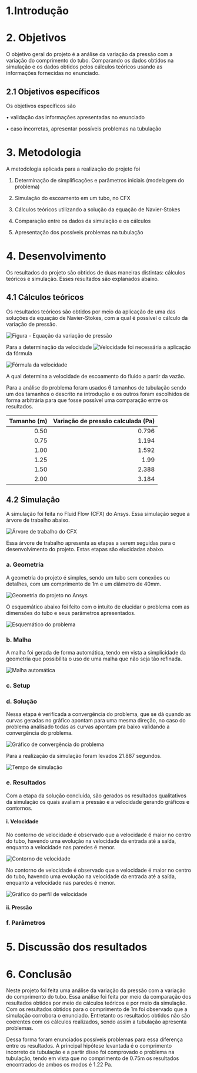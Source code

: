 # 1.Introdução 

# 2. Objetivos 

  O objetivo geral do projeto é a análise da variação da pressão com a variação do comprimento do tubo. Comparando os dados obtidos na simulação e os dados obtidos pelos cálculos teóricos usando as informações fornecidas no enunciado.

## 2.1 Objetivos específicos 

Os objetivos específicos são

•	validação das informações apresentadas no enunciado

•	caso incorretas, apresentar possíveis problemas na tubulação

# 3. Metodologia

A metodologia aplicada para a realização do projeto foi

1.  Determinação de simplificações e parâmetros iniciais (modelagem do problema)

2.	Simulação do escoamento em um tubo, no CFX

3.	Cálculos teóricos utilizando a solução da equação de Navier-Stokes

4.	Comparação entre os dados da simulação e os cálculos

5.	Apresentação dos possíveis problemas na tubulação


# 4. Desenvolvimento 

Os resultados do projeto são obtidos de duas maneiras distintas: cálculos teóricos e simulação. Esses resultados são explanados abaixo. 

## 4.1 Cálculos teóricos 

Os resultados teóricos são obtidos por meio da aplicação de uma das soluções da equação de Navier-Stokes, com a qual é possível o cálculo da variação de pressão.

![Figura - Equação da variação de pressão](CodeCogsEqn.gif)

Para a determinação da velocidade ![Velocidade](velocidade2.gif) foi necessária a aplicação da fórmula

![Fórmula da velocidade](velocidade1.gif)

A qual determina a velocidade de escoamento do fluido a partir da vazão.

Para a análise do problema foram usados 6 tamanhos de tubulação sendo um dos tamanhos o descrito na introdução e os outros foram escolhidos de forma arbitrária para que fosse possível uma comparação entre os resultados.

Tamanho (m) | Variação de pressão calculada (Pa)
-----------:|-----------------------------------:
0.50        |0.796
0.75        |1.194
1.00        |1.592
1.25        |1.99
1.50        |2.388
2.00        |3.184


## 4.2 Simulação 

A simulação foi feita no Fluid Flow (CFX) do Ansys. Essa simulação segue a árvore de trabalho abaixo. 

![Árvore de trabalho do CFX](arvore.png)

Essa árvore de trabalho apresenta as etapas a serem seguidas para o desenvolvimento do projeto. Estas etapas são elucidadas abaixo.  

### a. Geometria 

A geometria do projeto é simples, sendo um tubo sem conexões ou detalhes, com um comprimento de 1m e um diâmetro de 40mm.

![Geometria do projeto no Ansys](Largura.png)

O esquemático abaixo foi feito com o intuito de elucidar o problema com as dimensões do tubo e seus parâmetros apresentados. 

![Esquemático do problema](Esquema.png)

### b. Malha 

A malha foi gerada de forma automática, tendo em vista a simplicidade da geometria que possibilita o uso de uma malha que não seja tão refinada. 

![Malha automática](Malha.png)

### c. Setup

### d. Solução 

Nessa etapa é verificada a convergência do problema, que se dá quando as curvas geradas no gráfico apontam para uma mesma direção, no caso do problema analisado todas as curvas apontam pra baixo validando a convergência do problema.

![Gráfico de convergência do problema](convergencia.png)

Para a realização da simulação foram levados 21.887 segundos. 

![Tempo de simulação](tempo.png)

### e. Resultados

Com a etapa da solução concluída, são gerados os resultados qualitativos da simulação os quais avaliam a pressão e a velocidade gerando gráficos e contornos.

#### i. Velocidade

No contorno de velocidade é observado que a velocidade é maior no centro do tubo, havendo uma evolução na velocidade da entrada até a saída, enquanto a velocidade nas paredes é menor.

![Contorno de velocidade](contorno_velocidade.png)

No contorno de velocidade é observado que a velocidade é maior no centro do tubo, havendo uma evolução na velocidade da entrada até a saída, enquanto a velocidade nas paredes é menor.

![Gráfico do perfil de velocidade](perfil_velocidade.png)

#### ii. Pressão

### f. Parâmetros

# 5. Discussão dos resultados 

# 6. Conclusão 

  Neste projeto foi feita uma análise da variação da pressão com a variação do comprimento do tubo. Essa análise foi feita por meio da comparação dos resultados obtidos por meio de cálculos teóricos e por meio da simulação. Com os resultados obtidos para o comprimento de 1m foi observado que a simulação corrobora o enunciado. Entretanto os resultados obtidos não são coerentes com os cálculos realizados, sendo assim a tubulação apresenta problemas.
  
  Dessa forma foram enunciados possíveis problemas para essa diferença entre os resultados. A principal hipótese levantada é o comprimento incorreto da tubulação e a partir disso foi comprovado o problema na tubulação, tendo em vista que no comprimento de 0.75m os resultados encontrados de ambos os modos é 1.22 Pa.

